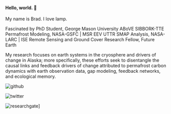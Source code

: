 <!--### Hi there 👋
-->

<!--
**bradleygay/bradleygay** is a ✨ _special_ ✨ repository because its `README.md` (this file) appears on your GitHub profile.

Here are some ideas to get you started:

- 🔭 I’m currently working on ...
- 🌱 I’m currently learning ...
- 👯 I’m looking to collaborate on ...
- 🤔 I’m looking for help with ...
- 💬 Ask me about ...
- 📫 How to reach me: ...
- 😄 Pronouns: ...
- ⚡ Fun fact: ...
-->

#### Hello, world. 👋

My name is Brad. I love lamp.

Fascinated by PhD Student, George Mason University
ABoVE SIBBORK-TTE Permafrost Modeling, NASA-GSFC | MSR EEV UTTR SMAP Analysis, NASA-LARC |  ISE Remote Sensing and Ground Cover Research Fellow, Future Earth

My research focuses on earth systems in the cryosphere and drivers of change in Alaska; more specifically, these efforts seek to disentangle the causal links and feedback drivers of change attributed to permafrost carbon dynamics with earth observation data, gap modeling, feedback networks, and ecological memory.

<!--
![<Badge Name>](https://img.shields.io/badge/<Badge Text>-<Background Color>?style=for-the-badge&logo=<Icon Name>&logoColor=<Logo Color>)
-->

<!--![github](https://img.shields.io/badge/GitHub-000000?style=for-the-badge&logo=GitHub&logoColor=white)
-->
![github](https://img.shields.io/github/followers/bradleygay?color=555555&label=Github&logo=Github&style=plastic)

![twitter](https://img.shields.io/twitter/url?style=social&url=https%3A%2F%2Ftwitter.com%2Fgeocryoai%3D)

<!--![twitter](https://img.shields.io/endpoint?url=https%3A%2F%2Ftwitter.com%2Fgeocryoai%3D?style=plastic&logo=appveyor)
-->

![researchgate](https://img.shields.io/badge/ResearchGate-000000?style=social&logo=ResearchGate&logoColor=00CCBB)]

